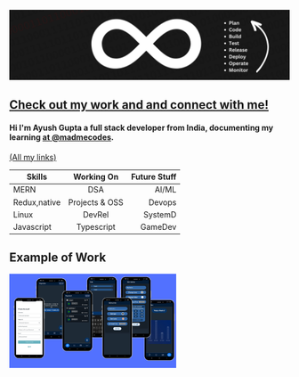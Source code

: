 <!--
![](https://github.com/Ayush-gupta-dev/Ayush-gupta-dev/blob/main/bannergitbuildcompress.png)
-->
![](https://github.com/Ayush-gupta-dev/Ayush-gupta-dev/blob/main/Develop%20(1).png)

## [Check out my work and and connect with me!](https://ayushguptadev.in)
#### Hi I'm Ayush Gupta a  full stack developer from India, documenting my learning  [at @madmecodes](https://www.youtube.com/@MadmeCodes).
[(All my links)](https://bio.link/ayushbio)


| Skills        | Working On           | Future Stuff  |
| ------------- |:-------------:| -----:|
| MERN  | DSA | AI/ML
| Redux,native    |  Projects & OSS       |  Devops |
| Linux |  DevRel   |    SystemD|
| Javascript |  Typescript   |    GameDev|

## Example of Work
[<img src="https://github.com/Ayush-gupta-dev/Ayush-gupta-dev/blob/main/Untitled%20design%20(41).png" width="300" 
/>](https://www.youtube.com/watch?v=Rv97Ynz1Btc&t=3s)
<!-- add resume link here-->
<!--
## Skills and experience
<li> MERN (Mongo,express,react,node)</li>
<li>Redux</li>
<li>React native</li>

### Working On
<li type="square"> working on DSA</li>
<li type ="square">Working on MERN projects and OSS </li>

### Future Stuff: 
<li>AI/ML</li>
<li>Devops</li>
<li>SystemD</li>
-->
